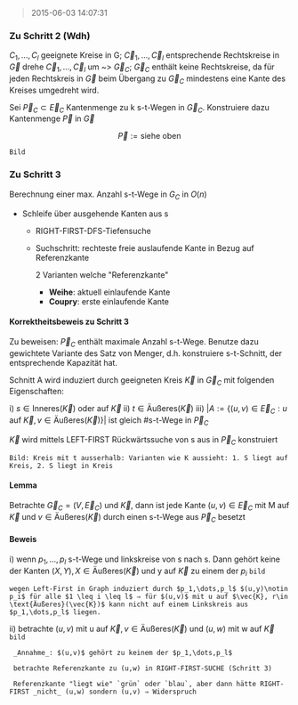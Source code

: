 > 2015-06-03 14:07:31

### Zu Schritt 2 (Wdh)

$C_1,\dots,C_l$ geeignete Kreise in G; $\vec{C}_1,\dots,\vec{C}_l$ entsprechende Rechtskreise in $\vec{G}$ drehe $\vec{C}_1,\dots,\vec{C}_l$ um ~> $\vec{G}_C$; $\vec{G}_C$ enthält keine Rechtskreise, da für jeden Rechtskreis in $\vec{G}$ beim Übergang zu $\vec{G}_C$ mindestens eine Kante des Kreises umgedreht wird.

Sei $\vec{P}_C \subset \vec{E}_C$ Kantenmenge zu k s-t-Wegen in $\vec{G}_C$. Konstruiere dazu Kantenmenge $\vec{P}$ in $\vec{G}$

$$ \vec{P} := \text{siehe oben}$$

`Bild`


### Zu Schritt 3

Berechnung einer max. Anzahl s-t-Wege in $G_C$ in $O(n)$

- Schleife über ausgehende Kanten aus s
    - RIGHT-FIRST-DFS-Tiefensuche
    - Suchschritt: rechteste freie auslaufende Kante in Bezug auf Referenzkante
	    
		2 Varianten welche "Referenzkante"

		- **Weihe**: aktuell einlaufende Kante
		- **Coupry**: erste einlaufende Kante

#### Korrektheitsbeweis zu Schritt 3

Zu beweisen: $\vec{P}_C$ enthält maximale Anzahl s-t-Wege. Benutze dazu gewichtete Variante des Satz von Menger, d.h. konstruiere s-t-Schnitt, der entsprechende Kapazität hat.

Schnitt A wird induziert durch geeigneten Kreis $\vec{K}$ in $\vec{G}_C$ mit folgenden Eigenschaften:

i) $s\in \text{Inneres}(\vec{K})$ oder auf $\vec{K}$
ii) $t\in \text{Äußeres}(\vec{K})$
iii) $|A:=\{(u,v)\in \vec{E}_C: u \text{ auf }\vec{K}, v\in \text{Äußeres}(\vec{K})\}|$ ist gleich #s-t-Wege in $\vec{P}_C$

$\vec{K}$ wird mittels LEFT-FIRST Rückwärtssuche von s aus in $\vec{P}_C$ konstruiert

`Bild: Kreis mit t ausserhalb: Varianten wie K aussieht: 1. S liegt auf Kreis, 2. S liegt in Kreis`

#### Lemma

Betrachte $\vec{G}_C = (V,\vec{E}_C)$ und $\vec{K}$, dann ist jede Kante $(u,v) \in \vec{E}_C$ mit M auf $\vec{K}$ und $v\in \text{Äußeres}(\vec{K})$ durch einen s-t-Wege aus $\vec{P}_C$ besetzt


#### Beweis

i) wenn $p_1,\dots,p_l$ s-t-Wege und linkskreise von s nach s. Dann gehört keine der Kanten $(X,Y), X \in \text{Äußeres}(\vec{K})$ und y auf $\vec{K}$ zu einem der $p_i$ `bild`

    wegen Left-First in Graph induziert durch $p_1,\dots,p_l$ $(u,y)\notin p_i$ für alle $1 \leq i \leq l$ ⇒ für $(u,v)$ mit u auf $\vec{K}, r\in \text{Äußeres}(\vec{K})$ kann nicht auf einem Linkskreis aus $p_1,\dots,p_l$ liegen.

 ii) betrachte $(u,v)$ mit u auf $\vec{K}, v \in \text{Äußeres}(\vec{K})$ und $(u,w)$ mit w auf $\vec{K}$ `bild`

     _Annahme_: $(u,v)$ gehört zu keinem der $p_1,\dots,p_l$

	 betrachte Referenzkante zu (u,w) in RIGHT-FIRST-SUCHE (Schritt 3)

	 Referenzkante "liegt wie" `grün` oder `blau`, aber dann hätte RIGHT-FIRST _nicht_ (u,w) sondern (u,v) ⇒ Widerspruch
